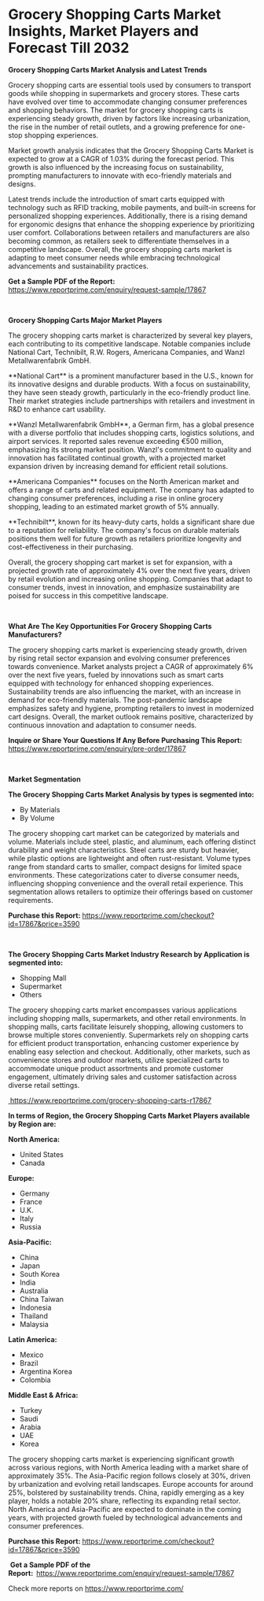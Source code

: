<p><h1>Grocery Shopping Carts Market Insights, Market Players and Forecast Till 2032</h1></p><p><strong>Grocery Shopping Carts Market Analysis and Latest Trends</strong></p>
<p><p>Grocery shopping carts are essential tools used by consumers to transport goods while shopping in supermarkets and grocery stores. These carts have evolved over time to accommodate changing consumer preferences and shopping behaviors. The market for grocery shopping carts is experiencing steady growth, driven by factors like increasing urbanization, the rise in the number of retail outlets, and a growing preference for one-stop shopping experiences. </p><p>Market growth analysis indicates that the Grocery Shopping Carts Market is expected to grow at a CAGR of 1.03% during the forecast period. This growth is also influenced by the increasing focus on sustainability, prompting manufacturers to innovate with eco-friendly materials and designs. </p><p>Latest trends include the introduction of smart carts equipped with technology such as RFID tracking, mobile payments, and built-in screens for personalized shopping experiences. Additionally, there is a rising demand for ergonomic designs that enhance the shopping experience by prioritizing user comfort. Collaborations between retailers and manufacturers are also becoming common, as retailers seek to differentiate themselves in a competitive landscape. Overall, the grocery shopping carts market is adapting to meet consumer needs while embracing technological advancements and sustainability practices.</p></p>
<p><strong>Get a Sample PDF of the Report:&nbsp;</strong> <a href="https://www.reportprime.com/enquiry/request-sample/17867?utm_campaign=2239&utm_medium=2&utm_source=Github&utm_content=ia&utm_term=18032025&utm_id=grocery-shopping-carts">https://www.reportprime.com/enquiry/request-sample/17867</a></p>
<p>&nbsp;</p>
<p><strong>Grocery Shopping Carts Major Market Players</strong></p>
<p><p>The grocery shopping carts market is characterized by several key players, each contributing to its competitive landscape. Notable companies include National Cart, Technibilt, R.W. Rogers, Americana Companies, and Wanzl Metallwarenfabrik GmbH.</p><p>**National Cart** is a prominent manufacturer based in the U.S., known for its innovative designs and durable products. With a focus on sustainability, they have seen steady growth, particularly in the eco-friendly product line. Their market strategies include partnerships with retailers and investment in R&D to enhance cart usability.</p><p>**Wanzl Metallwarenfabrik GmbH**, a German firm, has a global presence with a diverse portfolio that includes shopping carts, logistics solutions, and airport services. It reported sales revenue exceeding €500 million, emphasizing its strong market position. Wanzl's commitment to quality and innovation has facilitated continual growth, with a projected market expansion driven by increasing demand for efficient retail solutions.</p><p>**Americana Companies** focuses on the North American market and offers a range of carts and related equipment. The company has adapted to changing consumer preferences, including a rise in online grocery shopping, leading to an estimated market growth of 5% annually.</p><p>**Technibilt**, known for its heavy-duty carts, holds a significant share due to a reputation for reliability. The company's focus on durable materials positions them well for future growth as retailers prioritize longevity and cost-effectiveness in their purchasing.</p><p>Overall, the grocery shopping cart market is set for expansion, with a projected growth rate of approximately 4% over the next five years, driven by retail evolution and increasing online shopping. Companies that adapt to consumer trends, invest in innovation, and emphasize sustainability are poised for success in this competitive landscape.</p></p>
<p>&nbsp;</p>
<p><strong>What Are The Key Opportunities For Grocery Shopping Carts Manufacturers?</strong></p>
<p><p>The grocery shopping carts market is experiencing steady growth, driven by rising retail sector expansion and evolving consumer preferences towards convenience. Market analysts project a CAGR of approximately 6% over the next five years, fueled by innovations such as smart carts equipped with technology for enhanced shopping experiences. Sustainability trends are also influencing the market, with an increase in demand for eco-friendly materials. The post-pandemic landscape emphasizes safety and hygiene, prompting retailers to invest in modernized cart designs. Overall, the market outlook remains positive, characterized by continuous innovation and adaptation to consumer needs.</p></p>
<p><strong>Inquire or Share Your Questions If Any Before Purchasing This Report:</strong> <a href="https://www.reportprime.com/enquiry/pre-order/17867?utm_campaign=2239&utm_medium=2&utm_source=Github&utm_content=ia&utm_term=18032025&utm_id=grocery-shopping-carts">https://www.reportprime.com/enquiry/pre-order/17867</a></p>
<p>&nbsp;</p>
<p><strong>Market Segmentation</strong></p>
<p><strong>The Grocery Shopping Carts Market Analysis by types is segmented into:</strong></p>
<p><ul><li>By Materials</li><li>By Volume</li></ul></p>
<p><p>The grocery shopping cart market can be categorized by materials and volume. Materials include steel, plastic, and aluminum, each offering distinct durability and weight characteristics. Steel carts are sturdy but heavier, while plastic options are lightweight and often rust-resistant. Volume types range from standard carts to smaller, compact designs for limited space environments. These categorizations cater to diverse consumer needs, influencing shopping convenience and the overall retail experience. This segmentation allows retailers to optimize their offerings based on customer requirements.</p></p>
<p><strong>Purchase this Report:&nbsp;</strong><a href="https://www.reportprime.com/checkout?id=17867&price=3590&utm_campaign=2239&utm_medium=2&utm_source=Github&utm_content=ia&utm_term=18032025&utm_id=grocery-shopping-carts">https://www.reportprime.com/checkout?id=17867&price=3590</a></p>
<p>&nbsp;</p>
<p><strong>The Grocery Shopping Carts Market Industry Research by Application is segmented into:</strong></p>
<p><ul><li>Shopping Mall</li><li>Supermarket</li><li>Others</li></ul></p>
<p><p>The grocery shopping carts market encompasses various applications including shopping malls, supermarkets, and other retail environments. In shopping malls, carts facilitate leisurely shopping, allowing customers to browse multiple stores conveniently. Supermarkets rely on shopping carts for efficient product transportation, enhancing customer experience by enabling easy selection and checkout. Additionally, other markets, such as convenience stores and outdoor markets, utilize specialized carts to accommodate unique product assortments and promote customer engagement, ultimately driving sales and customer satisfaction across diverse retail settings.</p></p>
<p><a href="https://www.reportprime.com/grocery-shopping-carts-r17867?utm_campaign=2239&utm_medium=2&utm_source=Github&utm_content=ia&utm_term=18032025&utm_id=grocery-shopping-carts">&nbsp;https://www.reportprime.com/grocery-shopping-carts-r17867</a></p>
<p><strong>In terms of Region, the Grocery Shopping Carts Market Players available by Region are:</strong></p>
<p>
    <p> <strong> North America: </strong>
        <ul>
            <li>United States</li>
            <li>Canada</li>
        </ul>
        </p> 
    <p> <strong> Europe: </strong>
        <ul>
            <li>Germany</li>
            <li>France</li>
            <li>U.K.</li>
            <li>Italy</li>
            <li>Russia</li>
        </ul>
        </p> 
    <p> <strong> Asia-Pacific: </strong>
        <ul>
            <li>China</li>
            <li>Japan</li>
            <li>South Korea</li>
            <li>India</li>
            <li>Australia</li>
            <li>China Taiwan</li>
            <li>Indonesia</li>
            <li>Thailand</li>
            <li>Malaysia</li>
        </ul>
        </p> 
    <p> <strong> Latin America: </strong>
        <ul>
            <li>Mexico</li>
            <li>Brazil</li>
            <li>Argentina Korea</li>
            <li>Colombia</li>
        </ul>
        </p> 
    <p> <strong> Middle East & Africa: </strong>
        <ul>
            <li>Turkey</li>
            <li>Saudi</li>
            <li>Arabia</li>
            <li>UAE</li>
            <li>Korea</li>
        </ul>
    </p>
    </p>
<p><p>The grocery shopping carts market is experiencing significant growth across various regions, with North America leading with a market share of approximately 35%. The Asia-Pacific region follows closely at 30%, driven by urbanization and evolving retail landscapes. Europe accounts for around 25%, bolstered by sustainability trends. China, rapidly emerging as a key player, holds a notable 20% share, reflecting its expanding retail sector. North America and Asia-Pacific are expected to dominate in the coming years, with projected growth fueled by technological advancements and consumer preferences.</p></p>
<p><strong>Purchase this Report: </strong><a href="https://www.reportprime.com/checkout?id=17867&price=3590&utm_campaign=2239&utm_medium=2&utm_source=Github&utm_content=ia&utm_term=18032025&utm_id=grocery-shopping-carts">https://www.reportprime.com/checkout?id=17867&price=3590</a></p>
<p>&nbsp;<strong>Get a Sample PDF of the Report:&nbsp;&nbsp;</strong><a href="https://www.reportprime.com/enquiry/request-sample/17867?utm_campaign=2239&utm_medium=2&utm_source=Github&utm_content=ia&utm_term=18032025&utm_id=grocery-shopping-carts">https://www.reportprime.com/enquiry/request-sample/17867</a></p>
<p><strong></strong></p>
<p>Check more reports on <a href="https://www.reportprime.com/?utm_campaign=2239&utm_medium=2&utm_source=Github&utm_content=ia&utm_term=18032025&utm_id=grocery-shopping-carts">https://www.reportprime.com/</a></p>